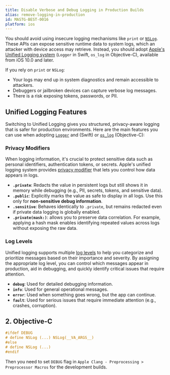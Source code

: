 ```yaml
---
title: Disable Verbose and Debug Logging in Production Builds
alias: remove-logging-in-production
id: MASTG-BEST-0016
platform: ios
---
```


You should avoid using insecure logging mechanisms like `print` or [`NSLog`](https://developer.apple.com/documentation/foundation/nslog). These APIs can expose sensitive runtime data to system logs, which an attacker with device access may retrieve. Instead, you should adopt [Apple's Unified Logging system](https://developer.apple.com/documentation/os/logging) (`Logger` in Swift, `os_log` in Objective-C), available from iOS 10.0 and later.

If you rely on `print` or `NSLog`:

- Your logs may end up in system diagnostics and remain accessible to attackers.
- Debuggers or jailbroken devices can capture verbose log messages.
- There is a risk exposing tokens, passwords, or PII.

## Unified Logging Features

Switching to Unified Logging gives you structured, privacy-aware logging that is safer for production environments. Here are the main features you can use when adopting [`Logger`](https://developer.apple.com/documentation/os/logger) and (Swift) or [`os_log`](https://developer.apple.com/documentation/os/os_log) (Objective-C):

### Privacy Modifiers

When logging information, it's crucial to protect sensitive data such as personal identifiers, authentication tokens, or secrets. Apple's unified logging system provides [privacy modifier](https://developer.apple.com/documentation/os/oslogprivacy) that lets you control how data appears in logs.

- **`.private`**: Redacts the value in persistent logs but still shows it in memory while debugging (e.g., PII, secrets, tokens, and sensitive data).
- **`.public`**: Explicitly marks the value as safe to display in all logs. Use this only for **non-sensitive debug information**.
- **`.sensitive`**: Behaves identically to `.private`, but remains redacted even if private data logging is globally enabled.
- **`.private(mask:)`**: allows you to preserve data correlation. For example, applying a hash mask enables identifying repeated values across logs without exposing the raw data.

### Log Levels

Unified logging supports multiple [log levels](https://developer.apple.com/documentation/os/oslogtype) to help you categorize and prioritize messages based on their importance and severity. By assigning the appropriate log level, you can control which messages appear in production, aid in debugging, and quickly identify critical issues that require attention.

- **`debug`**: Used for detailed debugging information.
- **`info`**: Used for general operational messages.
- **`error`**: Used when something goes wrong, but the app can continue.
- **`fault`**: Used for serious issues that require immediate attention (e.g., crashes, corruption).

## 2. Objective-C

```objectivec
#ifdef DEBUG 
# define NSLog (...) NSLog(__VA_ARGS__) 
#else 
# define NSLog (...) 
#endif
```

Then you need to set `DEBUG` flag in `Apple Clang - Preprocessing > Preprocessor Macros` for the development builds.
